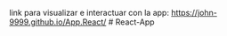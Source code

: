 link para visualizar e interactuar con la app: https://john-9999.github.io/App.React/
#   R e a c t - A p p  
 